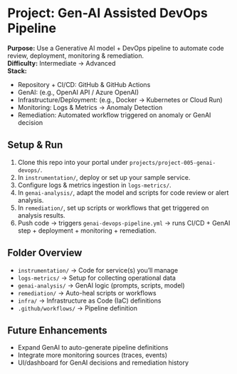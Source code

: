 # Project: Gen-AI Assisted DevOps Pipeline  
**Purpose:** Use a Generative AI model + DevOps pipeline to automate code review, deployment, monitoring & remediation.  
**Difficulty:** Intermediate → Advanced  
**Stack:**  
- Repository + CI/CD: GitHub & GitHub Actions  
- GenAI: (e.g., OpenAI API / Azure OpenAI)  
- Infrastructure/Deployment: (e.g., Docker → Kubernetes or Cloud Run)  
- Monitoring: Logs & Metrics → Anomaly Detection  
- Remediation: Automated workflow triggered on anomaly or GenAI decision  

## Setup & Run  
1. Clone this repo into your portal under `projects/project-005-genai-devops/`.  
2. In `instrumentation/`, deploy or set up your sample service.  
3. Configure logs & metrics ingestion in `logs-metrics/`.  
4. In `genai-analysis/`, adapt the model and scripts for code review or alert analysis.  
5. In `remediation/`, set up scripts or workflows that get triggered on analysis results.  
6. Push code → triggers `genai-devops-pipeline.yml` → runs CI/CD + GenAI step + deployment + monitoring + remediation.  

## Folder Overview  
- `instrumentation/` → Code for service(s) you’ll manage  
- `logs-metrics/` → Setup for collecting operational data  
- `genai-analysis/` → GenAI logic (prompts, scripts, model)  
- `remediation/` → Auto-heal scripts or workflows  
- `infra/` → Infrastructure as Code (IaC) definitions  
- `.github/workflows/` → Pipeline definition  
## Future Enhancements  
- Expand GenAI to auto-generate pipeline definitions  
- Integrate more monitoring sources (traces, events)  
- UI/dashboard for GenAI decisions and remediation history  
